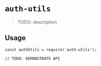 # `auth-utils`

> TODO: description

## Usage

```
const authUtils = require('auth-utils');

// TODO: DEMONSTRATE API
```
